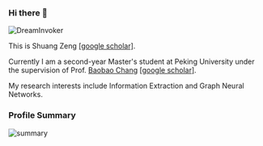 ### Hi there 👋
<p align="left"> <img src="https://komarev.com/ghpvc/?username=DreamInvoker" alt="DreamInvoker" /> </p>

This is Shuang Zeng [[google scholar]](https://scholar.google.com/citations?user=cTanK_QAAAAJ&hl=en). 

Currently I am a second-year Master's student at Peking University under the supervision of Prof. [Baobao Chang](https://icl.pku.edu.cn/cy/cbb/index.htm) [[google scholar]](https://scholar.google.com/citations?user=LaKNyhQAAAAJ&hl=en).

My research interests include Information Extraction and Graph Neural Networks.

<!--
**DreamInvoker/DreamInvoker** is a ✨ _special_ ✨ repository because its `README.md` (this file) appears on your GitHub profile.

Here are some ideas to get you started:

- 🔭 I’m currently working on ...
- 🌱 I’m currently learning ...
- 👯 I’m looking to collaborate on ...
- 🤔 I’m looking for help with ...
- 💬 Ask me about ...
- 📫 How to reach me: ...
- 😄 Pronouns: ...
- ⚡ Fun fact: ...
-->

### Profile Summary

![summary](https://github-readme-stats.vercel.app/api?username=DreamInvoker&show_icons=true&theme=radical)

